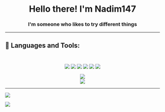 <h1 align="center">Hello there! I'm Nadim147</h1>
<h3 align="center">I'm someone who likes to try different things</h3>

---

## 🚀 Languages and Tools:

<br/>
<p align="center">
<img src="https://img.shields.io/badge/HTML-E34F26?style=for-the-badge&logo=html5&logoColor=white" />
<img src="https://img.shields.io/badge/CSS-2449d8?style=for-the-badge&logo=css3&logoColor=white" />
<img src="https://img.shields.io/badge/JavaScript-F7DF1E?style=for-the-badge&logo=javascript&logoColor=black" />
<img src="https://img.shields.io/badge/-Typescript-2f72bc?style=for-the-badge&logo=typescript&logoColor=white" />
<img src="https://img.shields.io/badge/-Nodejs-3C873A?style=for-the-badge&logo=node.js&logoColor=white" />
<img src="https://img.shields.io/badge/-discord.js-5865f2?style=for-the-badge&logo=discord&logoColor=white" />
</P>

<p align="center">
<img src="https://github-readme-streak-stats.herokuapp.com?user=3n147&theme=blueberry_duo&hide_border=true&date_format=j%20M%5B%20Y%5D" />
  <br/>
<img src="https://github-readme-stats.vercel.app/api?username=3n147&show_icons=true&count_private=true&theme=tokyonight&hide_border=true&bg_color=0000" />
</P>

---

![](https://activity-graph.herokuapp.com/graph?username=3n147&bg_color=0000&color=38bdae&line=38bdae&point=FFFFFF&hide_border=true)

![](https://github-readme-stats.vercel.app/api/top-langs/?username=3n147&langs_count=9&count_private=true&layout=compact&hide_border=true&bg_color=0000&text_color=38bdae)

